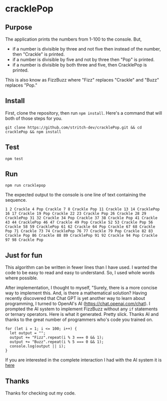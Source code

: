 # cracklePop

## Purpose
The application prints the numbers from 1-100 to the console.
But, 
 * if a number is divisible by three and not five then instead of the number, then
"Crackle" is printed.
 * if a number is divisible by five and not by three then "Pop" is printed.
 * if a number is divisible by both three and five, then CracklePop is printed.

 This is also know as FizzBuzz where "Fizz" replaces "Crackle" and "Buzz" replaces "Pop."


 ## Install
 First, clone the repository, then run `npm install`. Here's a command that will both of those steps for you.
 ```
 git clone https://github.com/stritch-dev/cracklePop.git && cd cracklePop && npm install

 ```

 ## Test
 ```
 npm test
 ```

 ## Run
 ```
 npm run cracklepop
 ```
 The expected output to the console is one line of text containing the sequence.

```
1 2 Crackle 4 Pop Crackle 7 8 Crackle Pop 11 Crackle 13 14 CracklePop 16 17 Crackle 19 Pop Crackle 22 23 Crackle Pop 26 Crackle 28 29 CracklePop 31 32 Crackle 34 Pop Crackle 37 38 Crackle Pop 41 Crackle 43 44 CracklePop 46 47 Crackle 49 Pop Crackle 52 53 Crackle Pop 56 Crackle 58 59 CracklePop 61 62 Crackle 64 Pop Crackle 67 68 Crackle Pop 71 Crackle 73 74 CracklePop 76 77 Crackle 79 Pop Crackle 82 83 Crackle Pop 86 Crackle 88 89 CracklePop 91 92 Crackle 94 Pop Crackle 97 98 Crackle Pop
```

  

## Just for fun
This algorithm can be written in fewer lines than I have used. I wanted the code to be easy to read and easy to understand. So, I used whole words where possible.

After implementation, I thought to myself, "Surely, there is a more concise way to implement this. And, is there a mathematical solution?  Having recently discovered that Chat GPT is yet another way to learn about programming, I turned to OpenAI's AI (https://chat.openai.com/chat). I prompted the AI system to implement FizzBuzz without any `if` statements or ternary operators. Here is what it generated. Pretty slick. Thanks AI and thanks to the great number of programmers who's code you trained on.

```
for (let i = 1; i <= 100; i++) {
  let output = "";
  output += "Fizz".repeat(i % 3 === 0 && 1);
  output += "Buzz".repeat(i % 5 === 0 && 1);
  console.log(output || i);
}
```

If you are interested in the complete interaction I had with the AI system it is [here](chatWithAI.md)


## Thanks
Thanks for checking out my code.
